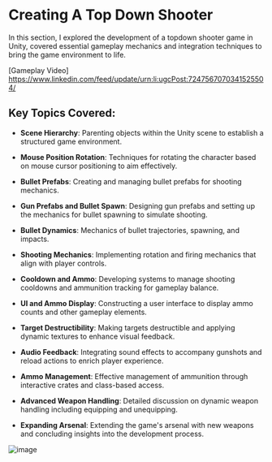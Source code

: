 # Creating A Top Down Shooter

In this section, I explored the development of a topdown shooter game in Unity, covered essential gameplay mechanics and integration techniques to bring the game environment to life.

[Gameplay Video] https://www.linkedin.com/feed/update/urn:li:ugcPost:7247567070341525504/

## Key Topics Covered:

- **Scene Hierarchy**: Parenting objects within the Unity scene to establish a structured game environment.

- **Mouse Position Rotation**: Techniques for rotating the character based on mouse cursor positioning to aim effectively.

- **Bullet Prefabs**: Creating and managing bullet prefabs for shooting mechanics.

- **Gun Prefabs and Bullet Spawn**: Designing gun prefabs and setting up the mechanics for bullet spawning to simulate shooting.

- **Bullet Dynamics**: Mechanics of bullet trajectories, spawning, and impacts.

- **Shooting Mechanics**: Implementing rotation and firing mechanics that align with player controls.

- **Cooldown and Ammo**: Developing systems to manage shooting cooldowns and ammunition tracking for gameplay balance.

- **UI and Ammo Display**: Constructing a user interface to display ammo counts and other gameplay elements.

- **Target Destructibility**: Making targets destructible and applying dynamic textures to enhance visual feedback.

- **Audio Feedback**: Integrating sound effects to accompany gunshots and reload actions to enrich player experience.

- **Ammo Management**: Effective management of ammunition through interactive crates and class-based access.

- **Advanced Weapon Handling**: Detailed discussion on dynamic weapon handling including equipping and unequipping.

- **Expanding Arsenal**: Extending the game's arsenal with new weapons and concluding insights into the development process.

![image](https://github.com/user-attachments/assets/2ef70c3c-20da-4307-bbf0-22cc8e324dd4)

